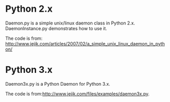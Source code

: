 Python 2.x
=====

Daemon.py is a simple unix/linux daemon class in Python 2.x. DaemonInstance.py demonstrates how to use it.

The code is from: <a href="http://www.jejik.com/articles/2007/02/a_simple_unix_linux_daemon_in_python/">http://www.jejik.com/articles/2007/02/a_simple_unix_linux_daemon_in_python/</a>


Python 3.x
=====

Daemon3x.py is a Python Daemon for Python 3.x.

The code is from:<a href="http://www.jejik.com/files/examples/daemon3x.py">http://www.jejik.com/files/examples/daemon3x.py</a>.
